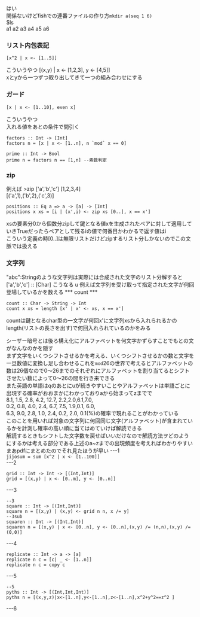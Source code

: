 はい  
関係ないけどfishでの連番ファイルの作り方`mkdir a(seq 1 6)`  
$ls  
a1 a2 a3 a4 a5 a6  


### リスト内包表記
```
[x^2 | x <- [1..5]]

```
こういうやつ
[(x,y) | x <- [1,2,3], y <- [4,5]]  
xとyから一つずつ取り出してきて一つの組み合わせにする  


### ガード
```
[x | x <- [1..10], even x]
```
こういうやつ  
入れる値をあとの条件で間引く  

```
factors :: Int -> [Int]
factors n = [x | x <- [1..n], n `mod` x == 0]

prime :: Int -> Bool
prime n = factors n == [1,n] --素数判定
```
### zip
例えば  >zip ['a','b','c'] [1,2,3,4]  
[('a',1),('b',2),('c',3)]  

```
positions :: Eq a => a -> [a] -> [Int]
positions x xs = [i | (x',i) <- zip xs [0..], x == x']
```
xsの要素分0から個数分zipして鍵となる値xを生成されたペアに対して適用していきTrueだったらペアとして残るiの値で何番目かわかるで返す値はi  
こういう定義の時[0..]は無限リストだけどzipするリスト分しかないのでこの文脈では扱える  
### 文字列
"abc":Stringのような文字列は実際には合成された文字のリスト分解すると['a','b','c'] :: [Char] こうなる
u 例えば文字列を受け取って指定された文字が何回登場しているかを数える *** count ***
```
count :: Char -> String -> Int
count x xs = length [x' | x' <- xs, x == x']
```
countは鍵となるchar型の一文字が何回x'に文字列xsから入れられるかのlength(リストの長さを出す)で何回入れられているのかをみる  

シーザー暗号とは後ろ構え化にアルファベットを何文字かずらすことでもとの文がなんなのかを隠す     
まず文字をいくつシフトさせるかを考える、いくつシフトさせるかの数と文字を一旦数値に変換し足し合わせるこれを`mod`26の世界で考えるとアルファベットの数は26個なので0〜26までのそれぞれにアルファベットを割り当てるとシフトさせたい数によって0〜26の間を行き来できる  
また英語の単語はqのあとにuが続きやすいことやアルファベットは単語ごとに出現する確率がおおまかにわかっておりaから始まってzまでで  
8.1, 1.5, 2.8, 4.2, 12.7, 2.2,2.0,6.1,7.0,  
0.2, 0.8, 4.0, 2.4, 6.7, 7.5, 1.9,0.1, 6.0,  
6.3, 9.0, 2.8, 1.0, 2.4, 0.2, 2.0, 0.1(%)の確率で現れることがわかっている   
このことを用いれば対象の文字列に何回同じ文字(アルファベット)が含まれているかを計測し確率の高い順に当てはめていけば解読できる  
解読するときもシフトした文字数を戻せばいいだけなので解読方法ヲどのようにするかは考える部分である上述のa~zまでの出現頻度を考えればわかりやすい    
まあpdfにまとめたのでそれ見たほうが早い
---1  
`jijosum = sum [x^2 | x <- [1..100]]`  
---2  
```
grid :: Int -> Int -> [(Int,Int)]
grid = [(x,y) | x <- [0..m], y <- [0..n]]
```
---3  
```
--3
square :: Int -> [(Int,Int)]
square n = [(x,y) | (x,y) <- grid n n, x /= y]
--3sub
squaren :: Int -> [(Int,Int)]
squaren n = [(x,y) | x <- [0..n], y <- [0..n],(x,y) /= (n,n),(x,y) /= (0,0)]
```
---4  
```
replicate :: Int -> a -> [a]
replicate n c = [c| _ <- [1..n]]
replicate n c = copy c
```
---5
```
--5
pyths :: Int -> [(Int,Int,Int)]
pyths n = [(x,y,z)|x<-[1..n],y<-[1..n],z<-[1..n],x^2+y^2==z^2 ]
```
---6
